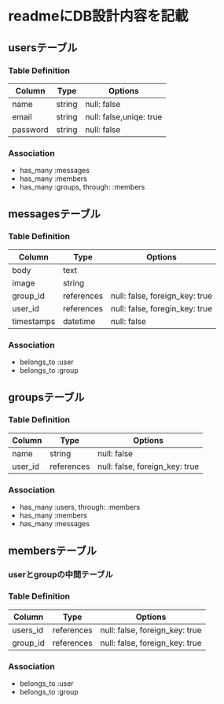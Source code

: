# readmeにDB設計内容を記載

## usersテーブル

### Table Definition
|Column|Type|Options|
|------|----|-------|
|name|string|null: false|
|email|string|null: false,uniqe: true|
|password|string|null: false|

### Association
- has_many :messages
- has_many :members
- has_many :groups, through: :members

## messagesテーブル

### Table Definition
|Column|Type|Options|
|------|----|-------|
|body|text|
|image|string|
|group_id|references|null: false, foreign_key: true|
|user_id|references|null: false, foregin_key: true|
|timestamps|datetime|null: false|

### Association
- belongs_to :user
- belongs_to :group

## groupsテーブル

### Table Definition
|Column|Type|Options|
|------|----|-------|
|name|string|null: false|
|user_id|references|null: false, foreign_key: true|

### Association
- has_many :users, through: :members
- has_many :members
- has_many :messages

## membersテーブル

### userとgroupの中間テーブル
### Table Definition
|Column|Type|Options|
|------|----|-------|
|users_id|references|null: false, foreign_key: true|
|group_id|references|null: false, foreign_key: true|

### Association
- belongs_to :user
- belongs_to :group
